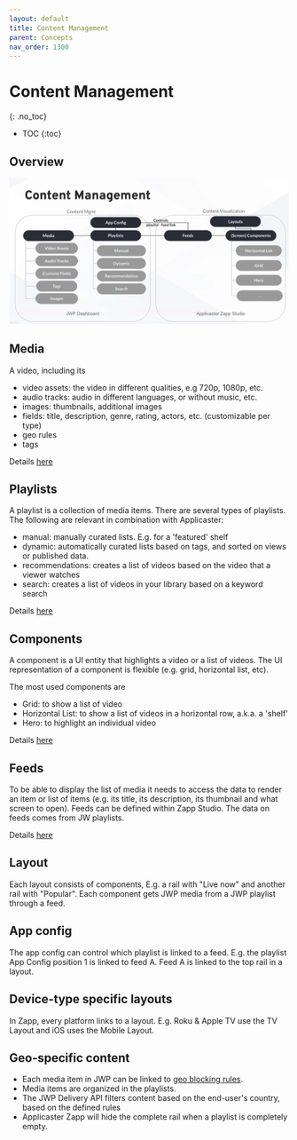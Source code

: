 ```yaml
---
layout: default
title: Content Management
parent: Concepts 
nav_order: 1300
---
```



# Content Management 
{: .no_toc}

- TOC
{:toc}

## Overview
<a href="https://docs.google.com/presentation/d/1K9hKSeJYY1nFBpW7GQUi7rbWmIYo4qJ_NIgOHzYUQHA/edit#slide=id.g121e1190632_0_10">
<img src="../img/content-mgmt.png" width="768">
</a>


## Media
A video, including its 
- video assets: the video in different qualities, e.g 720p, 1080p, etc. 
- audio tracks: audio in different languages, or without music, etc. 
- images: thumbnails, additional images
- fields: title, description, genre, rating, actors, etc.  (customizable per type)
- geo rules
- tags

Details [here](https://docs.jwplayer.com/platform/docs/vdh-upload-videos)

## Playlists
A playlist is a collection of media items. There are several types of playlists. The following are relevant in combination with Applicaster:
- manual: manually curated lists. E.g. for a 'featured' shelf
- dynamic: automatically curated lists based on tags, and sorted on views or published data. 
- recommendations: creates a list of videos based on the video that a viewer watches
- search: creates a list of videos in your library based on a keyword search

Details [here](https://docs.jwplayer.com/platform/docs/vdh-playlist-overview)


## Components
A component is a UI entity that highlights a video or a list of videos. The UI representation of a component is flexible (e.g. grid, horizontal list, etc). 

The most used components are
- Grid: to show a list of video 
- Horizontal List: to show a list of videos in a horizontal row, a.k.a. a 'shelf'
- Hero: to highlight an individual video

Details [here](https://docs.applicaster.com/integrations/#how-zapp-apps-consume-data)

## Feeds
To be able to display the list of media it needs to access the data to render an item or list of items (e.g. its title, its description, its thumbnail and what screen to open). Feeds can be defined within Zapp Studio. The data on feeds comes from JW playlists. 

Details [here](https://docs.applicaster.com/integrations/#how-zapp-apps-consume-data)

## Layout
 Each layout consists of components, E.g. a rail with "Live now" and another rail with "Popular".  Each component gets JWP media from a JWP playlist through a feed.

## App config
The app config can control which playlist is linked to a feed. E.g. the playlist App Config position 1 is linked to feed A. Feed A  is linked to the top rail in a layout.

## Device-type specific layouts
In Zapp, every platform links to a layout. E.g. Roku & Apple TV use the TV Layout and iOS uses the Mobile Layout.

## Geo-specific content
- Each media item in JWP can be linked to [geo blocking rules](https://docs.jwplayer.com/platform/docs/protection-set-geoblocking-rules-for-videos). 
- Media items are organized in the playlists.
- The JWP Delivery API filters content based on the end-user's country, based on the defined rules
- Applicaster Zapp will hide the complete rail when a playlist is completely empty. 

